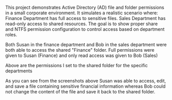 This project demonstrates Active Directory (AD) file and folder permissions in a small corporate environment. It simulates a realistic scenario where:
Finance Department has full access to sensitive files.
Sales Department has read-only access to shared resources.
The goal is to show proper share and NTFS permission configuration to control access based on department roles.

Both Susan in the finance department and Bob in the sales department were both able to access the shared "Finance" folder. Full permissions were given to Susan (Finance) and only read access was given to Bob (Sales)



Above are the permissions I set to the shared folder for the specific departments

As you can see from the screenshots above Susan was able to access, edit, and save a file containing sensitive financial information whereas Bob could not change the content of the file and save it back to the shared folder. 
